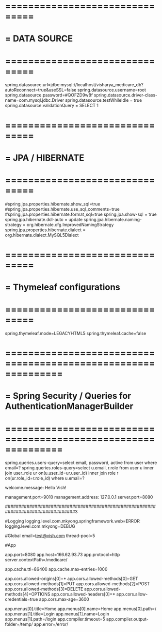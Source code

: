 
# ===============================
# = DATA SOURCE
# ===============================
spring.datasource.url=jdbc:mysql://localhost/visharya_medicare_db?autoReconnect=true&useSSL=false
spring.datasource.username=root
spring.datasource.password=#QOFZD9w8f
spring.datasource.driver-class-name=com.mysql.jdbc.Driver
spring.datasource.testWhileIdle = true
spring.datasource.validationQuery = SELECT 1

# ===============================
# = JPA / HIBERNATE
# ===============================

#spring.jpa.properties.hibernate.show_sql=true
#spring.jpa.properties.hibernate.use_sql_comments=true
#spring.jpa.properties.hibernate.format_sql=true
spring.jpa.show-sql = true
spring.jpa.hibernate.ddl-auto = update
spring.jpa.hibernate.naming-strategy = org.hibernate.cfg.ImprovedNamingStrategy
spring.jpa.properties.hibernate.dialect = org.hibernate.dialect.MySQL5Dialect

# ===============================
# = Thymeleaf configurations
# ===============================
spring.thymeleaf.mode=LEGACYHTML5
spring.thymeleaf.cache=false

# ==============================================================
# = Spring Security / Queries for AuthenticationManagerBuilder  
# ==============================================================
spring.queries.users-query=select email, password, active from user where email=?
spring.queries.roles-query=select u.email, r.role from user u inner join user_role ur on(u.user_id=ur.user_id) inner join role r on(ur.role_id=r.role_id) where u.email=?

welcome.message: Hello Vish!

management.port=9010
management.address: 127.0.0.1
server.port=8080

##################################################################################3

#Logging
logging.level.com.mkyong.springframework.web=ERROR
logging.level.com.mkyong=DEBUG

#Global
email=test@vish.com
thread-pool=5

#App

app.port=8080
app.host=166.62.93.73
app.protocol=http
server.contextPath=/medicare/


app.cache.ttl=86400
app.cache.max-entries=1000

app.cors.allowed-origins[0]=*
app.cors.allowed-methods[0]=GET
app.cors.allowed-methods[1]=PUT
app.cors.allowed-methods[2]=POST
app.cors.allowed-methods[3]=DELETE
app.cors.allowed-methods[4]=OPTIONS
app.cors.allowed-headers[0]=*
app.cors.allow-credentials=true
app.cors.max-age=3600

app.menus[0].title=Home
app.menus[0].name=Home
app.menus[0].path=/
app.menus[1].title=Login
app.menus[1].name=Login
app.menus[1].path=/login
app.compiler.timeout=5
app.compiler.output-folder=/temp/
app.error=/error/
